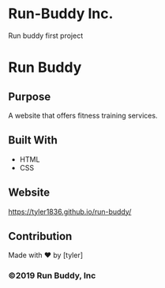 # Run-Buddy Inc.
Run buddy first project
# Run Buddy

## Purpose
A website that offers fitness training services.

## Built With
* HTML
* CSS

## Website
https://tyler1836.github.io/run-buddy/

## Contribution
Made with ❤️ by [tyler]
### ©️2019 Run Buddy, Inc
